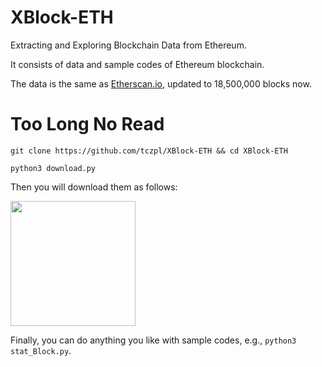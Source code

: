 # XBlock-ETH
Extracting and Exploring Blockchain Data from Ethereum.

It consists of data and sample codes of Ethereum blockchain.

The data is the same as [Etherscan.io](https://etherscan.io), updated to 18,500,000 blocks now.

# Too Long No Read
`git clone https://github.com/tczpl/XBlock-ETH && cd XBlock-ETH`

`python3 download.py`

Then you will download them as follows:

<img src="http://xblock.pro/pydownload.png" height=200 />

Finally, you can do anything you like with sample codes, e.g., `python3 stat_Block.py`.
